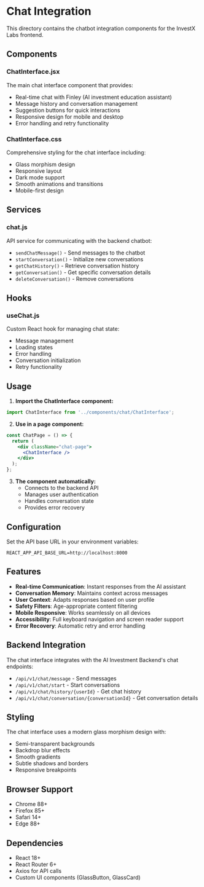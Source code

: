 # Chat Integration

This directory contains the chatbot integration components for the InvestX Labs frontend.

## Components

### ChatInterface.jsx
The main chat interface component that provides:
- Real-time chat with Finley (AI investment education assistant)
- Message history and conversation management
- Suggestion buttons for quick interactions
- Responsive design for mobile and desktop
- Error handling and retry functionality

### ChatInterface.css
Comprehensive styling for the chat interface including:
- Glass morphism design
- Responsive layout
- Dark mode support
- Smooth animations and transitions
- Mobile-first design

## Services

### chat.js
API service for communicating with the backend chatbot:
- `sendChatMessage()` - Send messages to the chatbot
- `startConversation()` - Initialize new conversations
- `getChatHistory()` - Retrieve conversation history
- `getConversation()` - Get specific conversation details
- `deleteConversation()` - Remove conversations

## Hooks

### useChat.js
Custom React hook for managing chat state:
- Message management
- Loading states
- Error handling
- Conversation initialization
- Retry functionality

## Usage

1. **Import the ChatInterface component:**
```jsx
import ChatInterface from '../components/chat/ChatInterface';
```

2. **Use in a page component:**
```jsx
const ChatPage = () => {
  return (
    <div className="chat-page">
      <ChatInterface />
    </div>
  );
};
```

3. **The component automatically:**
   - Connects to the backend API
   - Manages user authentication
   - Handles conversation state
   - Provides error recovery

## Configuration

Set the API base URL in your environment variables:
```env
REACT_APP_API_BASE_URL=http://localhost:8000
```

## Features

- **Real-time Communication**: Instant responses from the AI assistant
- **Conversation Memory**: Maintains context across messages
- **User Context**: Adapts responses based on user profile
- **Safety Filters**: Age-appropriate content filtering
- **Mobile Responsive**: Works seamlessly on all devices
- **Accessibility**: Full keyboard navigation and screen reader support
- **Error Recovery**: Automatic retry and error handling

## Backend Integration

The chat interface integrates with the AI Investment Backend's chat endpoints:
- `/api/v1/chat/message` - Send messages
- `/api/v1/chat/start` - Start conversations
- `/api/v1/chat/history/{userId}` - Get chat history
- `/api/v1/chat/conversation/{conversationId}` - Get conversation details

## Styling

The chat interface uses a modern glass morphism design with:
- Semi-transparent backgrounds
- Backdrop blur effects
- Smooth gradients
- Subtle shadows and borders
- Responsive breakpoints

## Browser Support

- Chrome 88+
- Firefox 85+
- Safari 14+
- Edge 88+

## Dependencies

- React 18+
- React Router 6+
- Axios for API calls
- Custom UI components (GlassButton, GlassCard)
